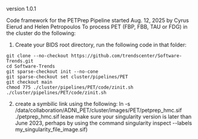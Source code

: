 version 1.0.1

Code framework for the PETPrep Pipeline started Aug. 12, 2025 by Cyrus Eierud and Helen Petropoulos
To process PET (FBP, FBB, TAU or FDG) in the cluster do the following:

1) Create your BIDS root directory, run the following code in that folder:
```
git clone --no-checkout https://github.com/trendscenter/Software-Trends.git
cd Software-Trends
git sparse-checkout init --no-cone
git sparse-checkout set cluster/pipelines/PET
git checkout main
chmod 775 ./cluster/pipelines/PET/code/zinit.sh
./cluster/pipelines/PET/code/zinit.sh
```
2) create a symbilic link using the following: ln -s /data/collaboration/ADNI_PET/cluster/images/PET/petprep_hmc.sif ./petprep_hmc.sif 
lease make sure your singularity version is later than June 2023, perhaps by using the command singularity inspect --labels my_singularity_file_image.sif)
